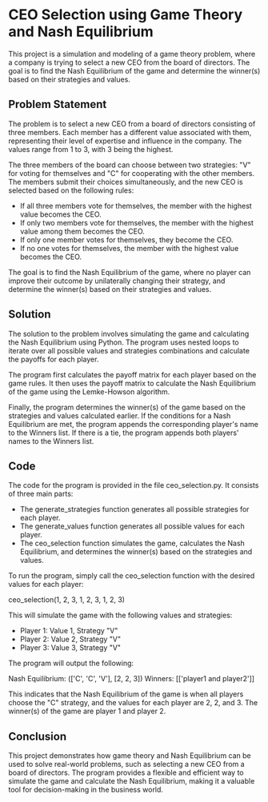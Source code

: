 
# CEO Selection using Game Theory and Nash Equilibrium

This project is a simulation and modeling of a game theory problem, where a company is trying to select a new CEO from the board of directors. The goal is to find the Nash Equilibrium of the game and determine the winner(s) based on their strategies and values.

## Problem Statement

The problem is to select a new CEO from a board of directors consisting of three members. Each member has a different value associated with them, representing their level of expertise and influence in the company. The values range from 1 to 3, with 3 being the highest.

The three members of the board can choose between two strategies: "V" for voting for themselves and "C" for cooperating with the other members. The members submit their choices simultaneously, and the new CEO is selected based on the following rules:

- If all three members vote for themselves, the member with the highest value becomes the CEO.
- If only two members vote for themselves, the member with the highest value among them becomes the CEO.
- If only one member votes for themselves, they become the CEO.
- If no one votes for themselves, the member with the highest value becomes the CEO.

The goal is to find the Nash Equilibrium of the game, where no player can improve their outcome by unilaterally changing their strategy, and determine the winner(s) based on their strategies and values.

## Solution

The solution to the problem involves simulating the game and calculating the Nash Equilibrium using Python. The program uses nested loops to iterate over all possible values and strategies combinations and calculate the payoffs for each player.

The program first calculates the payoff matrix for each player based on the game rules. It then uses the payoff matrix to calculate the Nash Equilibrium of the game using the Lemke-Howson algorithm.

Finally, the program determines the winner(s) of the game based on the strategies and values calculated earlier. If the conditions for a Nash Equilibrium are met, the program appends the corresponding player's name to the Winners list. If there is a tie, the program appends both players' names to the Winners list.

## Code

The code for the program is provided in the file ceo_selection.py. It consists of three main parts:

- The generate_strategies function generates all possible strategies for each player.
- The generate_values function generates all possible values for each player.
- The ceo_selection function simulates the game, calculates the Nash Equilibrium, and determines the winner(s) based on the strategies and values.

To run the program, simply call the ceo_selection function with the desired values for each player:

ceo_selection(1, 2, 3, 1, 2, 3, 1, 2, 3)


This will simulate the game with the following values and strategies:

- Player 1: Value 1, Strategy "V"
- Player 2: Value 2, Strategy "V"
- Player 3: Value 3, Strategy "V"

The program will output the following:

Nash Equilibrium: (['C', 'C', 'V'], [2, 2, 3])
Winners: [['player1 and player2']]


This indicates that the Nash Equilibrium of the game is when all players choose the "C" strategy, and the values for each player are 2, 2, and 3. The winner(s) of the game are player 1 and player 2.

## Conclusion

This project demonstrates how game theory and Nash Equilibrium can be used to solve real-world problems, such as selecting a new CEO from a board of directors. The program provides a flexible and efficient way to simulate the game and calculate the Nash Equilibrium, making it a valuable tool for decision-making in the business world.
